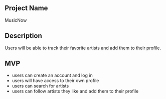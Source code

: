 ## Project Name
MusicNow

## Description
 Users will be able to track their favorite artists and add them to their profile. 

## MVP
- users can create an account and log in
- users will have access to their own profile
- users can search for artists
- users can follow artists they like and add them to their profile





